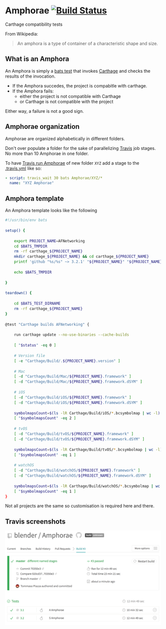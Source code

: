 # Amphorae [![Build Status](https://travis-ci.org/blender/Amphorae.svg?branch=master)](https://travis-ci.org/blender/Amphorae)

Carthage compatibility tests

From Wikipedia: 
> An amphora is a type of container of a characteristic shape and size.

## What is an Amphora

An Amphora is simply a [bats test](https://github.com/bats-core/bats-core) that invokes [Carthage](https://github.com/Carthage/Carthage/) and checks the results of the invocation.

- If the Amphora succedes, the project is compabitle with carthage. 
- If the Amphora fails:
  - either the project is not compatible with Carthage 
  - or Carthage is not compatible with the project
  
Either way, a failure is not a good sign.
  
## Amphorae organization

Amphorae are organized alphabetically in different folders.

Don't over populate a folder for the sake of parallelizing [Travis](https://travis-ci.org/blender/Amphorae) job stages. No more than 10 Amphorae in one folder.

To have [Travis run Amphorae](https://travis-ci.org/blender/Amphorae) of new folder `XYZ` add a stage to the [.travis.yml](https://github.com/blender/Amphorae/blob/master/.travis.yml) like so:

```yaml
- script: travis_wait 30 bats Amphorae/XYZ/*
  name: "XYZ Amphorae"
```
  
## Amphora template

An Amphora template looks like the following

```bash
#!/usr/bin/env bats

setup() {

    export PROJECT_NAME=AFNetworking
    cd $BATS_TMPDIR
    rm -rf carthage_${PROJECT_NAME}
    mkdir carthage_${PROJECT_NAME} && cd carthage_${PROJECT_NAME}
    printf 'github "%s/%s" ~> 3.2.1' "${PROJECT_NAME}" "${PROJECT_NAME}" > Cartfile

    echo $BATS_TMPDIR

}

teardown() {

    cd $BATS_TEST_DIRNAME
    rm -rf carthage_${PROJECT_NAME}
}

@test "Carthage builds AFNetworking" {

    run carthage update --no-use-binaries --cache-builds

    [ "$status" -eq 0 ]

    # Version file
    [ -e "Carthage/Build/.${PROJECT_NAME}.version" ]

    # Mac
    [ -d "Carthage/Build/Mac/${PROJECT_NAME}.framework" ]
    [ -d "Carthage/Build/Mac/${PROJECT_NAME}.framework.dSYM" ]

    # iOS
    [ -d "Carthage/Build/iOS/${PROJECT_NAME}.framework" ]
    [ -d "Carthage/Build/iOS/${PROJECT_NAME}.framework.dSYM" ]

    symbolmapsCount=$(ls -lR Carthage/Build/iOS/*.bcsymbolmap | wc -l)
    [ "$symbolmapsCount" -eq 2 ]

    # tvOS
    [ -d "Carthage/Build/tvOS/${PROJECT_NAME}.framework" ]
    [ -d "Carthage/Build/tvOS/${PROJECT_NAME}.framework.dSYM" ]

    symbolmapsCount=$(ls -lR Carthage/Build/tvOS/*.bcsymbolmap | wc -l)
    [ "$symbolmapsCount" -eq 1 ]

    # watchOS
    [ -d "Carthage/Build/watchOS/${PROJECT_NAME}.framework" ]
    [ -d "Carthage/Build/watchOS/${PROJECT_NAME}.framework.dSYM" ]

    symbolmapsCount=$(ls -lR Carthage/Build/watchOS/*.bcsymbolmap | wc -l)
    [ "$symbolmapsCount" -eq 1 ]
}
```

Not all projects are the same so customisation is required here and there.

## Travis screenshots
![Travis Amphorae Stages](Resources/Images/travis-screenshot.png)

